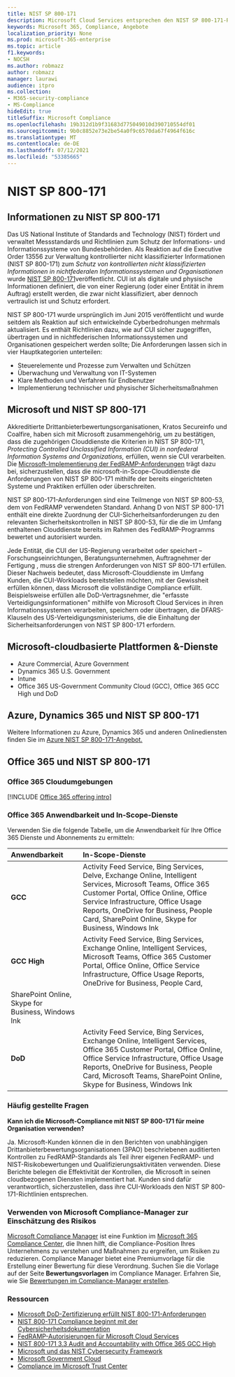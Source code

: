 ```yaml
---
title: NIST SP 800-171
description: Microsoft Cloud Services entsprechen den NIST SP 800-171-Richtlinien zum Schutz kontrollierter nicht klassifizierter Informationen (NIST SP 800-171) in nichtfederalen Informationssystemen.
keywords: Microsoft 365, Compliance, Angebote
localization_priority: None
ms.prod: microsoft-365-enterprise
ms.topic: article
f1.keywords:
- NOCSH
ms.author: robmazz
author: robmazz
manager: laurawi
audience: itpro
ms.collection:
- M365-security-compliance
- MS-Compliance
hideEdit: true
titleSuffix: Microsoft Compliance
ms.openlocfilehash: 19b312d1b9f31683d775049010d390710554df01
ms.sourcegitcommit: 9b0c8852e73e2be54a0f9c6570da67f4964f616c
ms.translationtype: MT
ms.contentlocale: de-DE
ms.lasthandoff: 07/12/2021
ms.locfileid: "53385665"
---
```

# <a name="nist-sp-800-171"></a>NIST SP 800-171

## <a name="about-nist-sp-800-171"></a>Informationen zu NIST SP 800-171

Das US National Institute of Standards and Technology (NIST) fördert und verwaltet Messstandards und Richtlinien zum Schutz der Informations- und Informationssysteme von Bundesbehörden. Als Reaktion auf die Executive Order 13556 zur Verwaltung kontrollierter nicht klassifizierter Informationen (NIST SP 800-171) zum *Schutz von kontrollierten nicht klassifizierten Informationen in nichtfederalen Informationssystemen und Organisationen* wurde [NIST SP 800-171](https://csrc.nist.gov/publications/detail/sp/800-171/rev-1/final)veröffentlicht. CUI ist als digitale und physische Informationen definiert, die von einer Regierung (oder einer Entität in ihrem Auftrag) erstellt werden, die zwar nicht klassifiziert, aber dennoch vertraulich ist und Schutz erfordert.

NIST SP 800-171 wurde ursprünglich im Juni 2015 veröffentlicht und wurde seitdem als Reaktion auf sich entwickelnde Cyberbedrohungen mehrmals aktualisiert. Es enthält Richtlinien dazu, wie auf CUI sicher zugegriffen, übertragen und in nichtfederischen Informationssystemen und Organisationen gespeichert werden sollte; Die Anforderungen lassen sich in vier Hauptkategorien unterteilen:

- Steuerelemente und Prozesse zum Verwalten und Schützen
- Überwachung und Verwaltung von IT-Systemen
- Klare Methoden und Verfahren für Endbenutzer
- Implementierung technischer und physischer Sicherheitsmaßnahmen

## <a name="microsoft-and-nist-sp-800-171"></a>Microsoft und NIST SP 800-171

Akkreditierte Drittanbieterbewertungsorganisationen, Kratos Secureinfo und Coalfire, haben sich mit Microsoft zusammengehörig, um zu bestätigen, dass die zugehörigen Clouddienste die Kriterien in NIST SP 800-171, *Protecting Controlled Unclassified Information (CUI) in nonfederal Information Systems and Organizations,* erfüllen, wenn sie CUI verarbeiten. Die [Microsoft-Implementierung der FedRAMP-Anforderungen](offering-fedramp.md) trägt dazu bei, sicherzustellen, dass die microsoft-in-Scope-Clouddienste die Anforderungen von NIST SP 800-171 mithilfe der bereits eingerichteten Systeme und Praktiken erfüllen oder überschreiten.

NIST SP 800-171-Anforderungen sind eine Teilmenge von NIST SP 800-53, dem von FedRAMP verwendeten Standard. Anhang D von NIST SP 800-171 enthält eine direkte Zuordnung der CUI-Sicherheitsanforderungen zu den relevanten Sicherheitskontrollen in NIST SP 800-53, für die die im Umfang enthaltenen Clouddienste bereits im Rahmen des FedRAMP-Programms bewertet und autorisiert wurden.

Jede Entität, die CUI der US-Regierung verarbeitet oder speichert – Forschungseinrichtungen, Beratungsunternehmen, Auftragnehmer der Fertigung , muss die strengen Anforderungen von NIST SP 800-171 erfüllen. Dieser Nachweis bedeutet, dass Microsoft-Clouddienste im Umfang Kunden, die CUI-Workloads bereitstellen möchten, mit der Gewissheit erfüllen können, dass Microsoft die vollständige Compliance erfüllt. Beispielsweise erfüllen alle DoD-Vertragsnehmer, die "erfasste Verteidigungsinformationen" mithilfe von Microsoft Cloud Services in ihren Informationssystemen verarbeiten, speichern oder übertragen, die DFARS-Klauseln des US-Verteidigungsministeriums, die die Einhaltung der Sicherheitsanforderungen von NIST SP 800-171 erfordern.

## <a name="microsoft-in-scope-cloud-platforms--services"></a>Microsoft-cloudbasierte Plattformen &-Dienste

- Azure Commercial, Azure Government
- Dynamics 365 U.S. Government
- Intune
- Office 365 US-Government Community Cloud (GCC), Office 365 GCC High und DoD

## <a name="azure-dynamics-365-and-nist-sp-800-171"></a>Azure, Dynamics 365 und NIST SP 800-171

Weitere Informationen zu Azure, Dynamics 365 und anderen Onlinediensten finden Sie im [Azure NIST SP 800-171-Angebot.](/azure/compliance/offerings/offering-nist-800-171)

## <a name="office-365-and-nist-sp-800-171"></a>Office 365 und NIST SP 800-171

### <a name="office-365-cloud-environments"></a>Office 365 Cloudumgebungen

[!INCLUDE [Office 365 offering intro](../includes/o365-offering-introduction.md)]

### <a name="office-365-applicability-and-in-scope-services"></a>Office 365 Anwendbarkeit und In-Scope-Dienste

Verwenden Sie die folgende Tabelle, um die Anwendbarkeit für Ihre Office 365 Dienste und Abonnements zu ermitteln:

| **Anwendbarkeit** | **In-Scope-Dienste** |
|:------------------|:----------------------|
| **GCC** | Activity Feed Service, Bing Services, Delve, Exchange Online, Intelligent Services, Microsoft Teams, Office 365 Customer Portal, Office Online, Office Service Infrastructure, Office Usage Reports, OneDrive for Business, People Card, SharePoint Online, Skype for Business, Windows Ink |
| **GCC High** | Activity Feed Service, Bing Services, Exchange Online, Intelligent Services, Microsoft Teams, Office 365 Customer Portal, Office Online, Office Service Infrastructure, Office Usage Reports, OneDrive for Business, People Card, 
SharePoint Online, Skype for Business, Windows Ink |
| **DoD** | Activity Feed Service, Bing Services, Exchange Online, Intelligent Services, Office 365 Customer Portal, Office Online, Office Service Infrastructure, Office Usage Reports, OneDrive for Business, People Card, Microsoft Teams, SharePoint Online, Skype for Business, Windows Ink |

### <a name="frequently-asked-questions"></a>Häufig gestellte Fragen

**Kann ich die Microsoft-Compliance mit NIST SP 800-171 für meine Organisation verwenden?**

Ja. Microsoft-Kunden können die in den Berichten von unabhängigen Drittanbieterbewertungsorganisationen (3PAO) beschriebenen auditierten Kontrollen zu FedRAMP-Standards als Teil ihrer eigenen FedRAMP- und NIST-Risikobewertungen und Qualifizierungsaktivitäten verwenden. Diese Berichte belegen die Effektivität der Kontrollen, die Microsoft in seinen cloudbezogenen Diensten implementiert hat. Kunden sind dafür verantwortlich, sicherzustellen, dass ihre CUI-Workloads den NIST SP 800-171-Richtlinien entsprechen.

### <a name="use-microsoft-compliance-manager-to-assess-your-risk"></a>Verwenden von Microsoft Compliance-Manager zur Einschätzung des Risikos

[Microsoft Compliance Manager](/microsoft-365/compliance/compliance-manager) ist eine Funktion im [Microsoft 365 Compliance Center](/microsoft-365/compliance/microsoft-365-compliance-center), die Ihnen hilft, die Compliance-Position Ihres Unternehmens zu verstehen und Maßnahmen zu ergreifen, um Risiken zu reduzieren. Compliance Manager bietet eine Premiumvorlage für die Erstellung einer Bewertung für diese Verordnung. Suchen Sie die Vorlage auf der Seite **Bewertungsvorlagen** im Compliance Manager. Erfahren Sie, wie Sie [Bewertungen im Compliance-Manager erstellen](/microsoft-365/compliance/compliance-manager-assessments).

### <a name="resources"></a>Ressourcen

- [Microsoft DoD-Zertifizierung erfüllt NIST 800-171-Anforderungen](offering-DoD-DISA-L2-L4-L5.md)
- [NIST 800-171 Compliance beginnt mit der Cybersicherheitsdokumentation](https://www.nist800171.com/)
- [FedRAMP-Autorisierungen für Microsoft Cloud Services](https://marketplace.fedramp.gov/index.html?status=Compliant&sort=productName#/products)
- [NIST 800-171 3.3 Audit and Accountability with Office 365 GCC High](https://info.summit7systems.com/blog/nist-3.3-audit-and-accountability-with-office-365)
- [Microsoft und das NIST Cybersecurity Framework](offering-nist-csf.md)
- [Microsoft Government Cloud](https://www.microsoft.com/enterprise/government)
- [Compliance im Microsoft Trust Center](https://www.microsoft.com/trust-center/compliance/compliance-overview)

